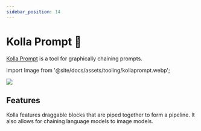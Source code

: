```yaml
---
sidebar_position: 14
---
```


# Kolla Prompt 🚧

[Kolla Prompt](https://kollaprompt.com) is a tool for graphically chaining 
prompts. 

import Image from '@site/docs/assets/tooling/kollaprompt.webp';

<div style={{textAlign: 'center'}}>
  <img src={Image} style={{width: "750px"}} />
</div>

## Features

Kolla features draggable blocks that are piped together to form a pipeline. It 
also allows for chaining language models to image models.